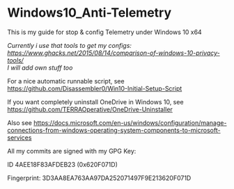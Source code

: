 # Windows10_Anti-Telemetry

This is my guide for stop & config Telemetry under Windows 10 x64  

*Currently i use that tools to get my configs: https://www.ghacks.net/2015/08/14/comparison-of-windows-10-privacy-tools/  
I will add own stuff too*

For a nice automatic runnable script, see https://github.com/Disassembler0/Win10-Initial-Setup-Script

If you want completely uninstall OneDrive in Windows 10, see https://github.com/TERRAOperative/OneDrive-Uninstaller

Also see https://docs.microsoft.com/en-us/windows/configuration/manage-connections-from-windows-operating-system-components-to-microsoft-services

All my commits are signed with my GPG Key:

ID 4AEE18F83AFDEB23 (0x620F071D)

Fingerprint: 3D3AA8EA763AA97DA252071497F9E213620F071D
